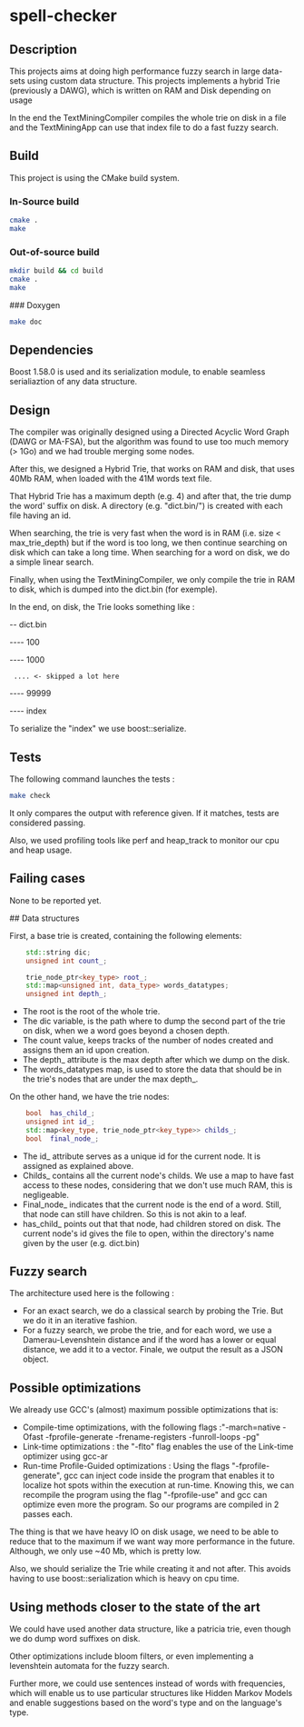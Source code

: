 # spell-checker
## Description

This projects aims at doing high performance fuzzy search in large data-sets using custom data structure.
This projects implements a hybrid Trie (previously a DAWG), which is written on RAM and Disk depending on usage

In the end the TextMiningCompiler compiles the whole trie on disk in a file and the TextMiningApp can use that index file to do a fast fuzzy search.

## Build

This project is using the CMake build system.

### In-Source build

```sh
cmake .
make
```

### Out-of-source build

```sh
mkdir build && cd build
cmake .
make
```

### Doxygen

```sh
make doc
```

## Dependencies

Boost 1.58.0 is used and its serialization module, to enable seamless serialiaztion of any data structure.

## Design

The compiler was originally designed using a Directed Acyclic Word Graph (DAWG or MA-FSA), but the algorithm was found to use too much memory (> 1Go) and we had trouble merging some nodes.

After this, we designed a Hybrid Trie, that works on RAM and disk, that uses 40Mb RAM, when loaded with the 41M words text file.

That Hybrid Trie has a maximum depth (e.g. 4) and after that, the trie dump the word' suffix on disk. A directory (e.g. "dict.bin/") is created with each file having an id.

When searching, the trie is very fast when the word is in RAM (i.e. size < max_trie_depth) but if the word is too long, we then continue searching on disk which can take a long time. When searching for a word on disk, we do a simple linear search.

Finally, when using the TextMiningCompiler, we only compile the trie in RAM to disk, which is dumped into the dict.bin (for exemple).

In the end, on disk, the Trie looks something like :

-- dict.bin

---- 100

---- 1000

     .... <- skipped a lot here

---- 99999

---- index

To serialize the "index" we use boost::serialize.

## Tests

The following command launches the tests :

```sh
make check
```

It only compares the output with reference given. If it matches, tests are considered passing.

Also, we used profiling tools like perf and heap_track to monitor our cpu and heap usage.

## Failing cases

None to be reported yet.

## Data structures

First, a base trie is created, containing the following elements:

```cpp
    std::string dic;
    unsigned int count_;

    trie_node_ptr<key_type> root_;
    std::map<unsigned int, data_type> words_datatypes;
    unsigned int depth_;
```

- The root is the root of the whole trie.
- The dic variable, is the path where to dump the second part of the trie on disk, when we a word goes beyond a chosen depth.
- The count value, keeps tracks of the number of nodes created and assigns them an id upon creation.
- The depth_ attribute is the max depth after which we dump on the disk.
- The words_datatypes map, is used to store the data that should be in the trie's nodes that are under the max depth_.

On the other hand, we have the trie nodes:

```cpp
    bool  has_child_;
    unsigned int id_;
    std::map<key_type, trie_node_ptr<key_type>> childs_;
    bool  final_node_;
```

- The id_ attribute serves as a unique id for the current node. It is assigned as explained above.
- Childs_ contains all the current node's childs. We use a map to have fast access to these nodes, considering that we don't use much RAM, this is negligeable.
- Final_node_ indicates that the current node is the end of a word. Still, that node can still have children. So this is not akin to a leaf.
- has_child_ points out that that node, had children stored on disk. The current node's id gives the file to open, within the directory's name given by the user (e.g. dict.bin)


##  Fuzzy search


The architecture used here is the following :

- For an exact search, we do a classical search by probing the Trie. But we do it in an iterative fashion.
- For a fuzzy search, we probe the trie, and for each word, we use a Damerau-Levenshtein distance and if the word has a lower or equal distance, we add it to a vector. Finale, we output the result as a JSON object.


##  Possible optimizations


We already use GCC's (almost) maximum possible optimizations that is:

- Compile-time optimizations, with the following flags :"-march=native -Ofast -fprofile-generate -frename-registers -funroll-loops -pg"
- Link-time optimizations : the "-flto" flag enables the use of the Link-time optimizer using gcc-ar
- Run-time Profile-Guided optimizations : Using the flags "-fprofile-generate", gcc can inject code inside the program that enables it to localize hot spots within the execution at run-time. Knowing this, we can recompile the program using the flag "-fprofile-use" and gcc can optimize even more the program. So our programs are compiled in 2 passes each.

The thing is that we have heavy IO on disk usage, we need to be able to reduce that to the maximum if we want way more performance in the future. Although, we only use ~40 Mb, which is pretty low.

Also, we should serialize the Trie while creating it and not after. This avoids having to use boost::serialization which is heavy on cpu time.


##    Using methods closer to the state of the art


We could have used another data structure, like a patricia trie, even though we do dump word suffixes on disk.

Other optimizations include bloom filters, or even implementing a levenshtein automata for the fuzzy search.

Further more, we could use sentences instead of words with frequencies, which will enable us to use particular structures like Hidden Markov Models and enable suggestions based on the word's type and on the language's type.
